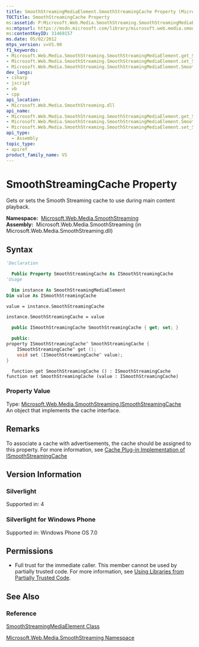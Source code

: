 ```yaml
---
title: SmoothStreamingMediaElement.SmoothStreamingCache Property (Microsoft.Web.Media.SmoothStreaming)
TOCTitle: SmoothStreamingCache Property
ms:assetid: P:Microsoft.Web.Media.SmoothStreaming.SmoothStreamingMediaElement.SmoothStreamingCache
ms:mtpsurl: https://msdn.microsoft.com/library/microsoft.web.media.smoothstreaming.smoothstreamingmediaelement.smoothstreamingcache(v=VS.90)
ms:contentKeyID: 31469157
ms.date: 05/02/2012
mtps_version: v=VS.90
f1_keywords:
- Microsoft.Web.Media.SmoothStreaming.SmoothStreamingMediaElement.get_SmoothStreamingCache
- Microsoft.Web.Media.SmoothStreaming.SmoothStreamingMediaElement.set_SmoothStreamingCache
- Microsoft.Web.Media.SmoothStreaming.SmoothStreamingMediaElement.SmoothStreamingCache
dev_langs:
- csharp
- jscript
- vb
- cpp
api_location:
- Microsoft.Web.Media.SmoothStreaming.dll
api_name:
- Microsoft.Web.Media.SmoothStreaming.SmoothStreamingMediaElement.get_SmoothStreamingCache
- Microsoft.Web.Media.SmoothStreaming.SmoothStreamingMediaElement.SmoothStreamingCache
- Microsoft.Web.Media.SmoothStreaming.SmoothStreamingMediaElement.set_SmoothStreamingCache
api_type:
  - Assembly
topic_type:
- apiref
product_family_name: VS
---
```


# SmoothStreamingCache Property

Gets or sets the Smooth Streaming cache to use during main content playback.

**Namespace:**  [Microsoft.Web.Media.SmoothStreaming](microsoft-web-media-smoothstreaming-namespace_1.md)  
**Assembly:**  Microsoft.Web.Media.SmoothStreaming (in Microsoft.Web.Media.SmoothStreaming.dll)

## Syntax

```vb
'Declaration

  Public Property SmoothStreamingCache As ISmoothStreamingCache
'Usage

  Dim instance As SmoothStreamingMediaElement
Dim value As ISmoothStreamingCache

value = instance.SmoothStreamingCache

instance.SmoothStreamingCache = value
```

```csharp
  public ISmoothStreamingCache SmoothStreamingCache { get; set; }
```

```cpp
  public:
property ISmoothStreamingCache^ SmoothStreamingCache {
    ISmoothStreamingCache^ get ();
    void set (ISmoothStreamingCache^ value);
}
```

```jscript
  function get SmoothStreamingCache () : ISmoothStreamingCache
function set SmoothStreamingCache (value : ISmoothStreamingCache)
```

### Property Value

Type: [Microsoft.Web.Media.SmoothStreaming.ISmoothStreamingCache](ismoothstreamingcache-interface-microsoft-web-media-smoothstreaming_1.md)  
An object that implements the cache interface.  

## Remarks

To associate a cache with advertisements, the cache should be assigned to this property. For more information, see [Cache Plug-in Implementation of ISmoothStreamingCache](cache-plug-in-implementation-of-ismoothstreamingcache_1.md)

## Version Information

### Silverlight

Supported in: 4  

### Silverlight for Windows Phone

Supported in: Windows Phone OS 7.0  

## Permissions

  - Full trust for the immediate caller. This member cannot be used by partially trusted code. For more information, see [Using Libraries from Partially Trusted Code](https://msdn.microsoft.com/library/8skskf63).

## See Also

### Reference

[SmoothStreamingMediaElement Class](smoothstreamingmediaelement-class-microsoft-web-media-smoothstreaming_1.md)

[Microsoft.Web.Media.SmoothStreaming Namespace](microsoft-web-media-smoothstreaming-namespace_1.md)

